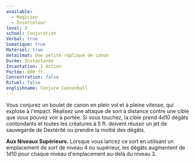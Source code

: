 ```yaml
---
available:
  - Magicien
  - Ensorceleur
level: 3
school: Conjuration
Verbal: true
Somatique: true
Matériel: true
detailmat: Une petite réplique de canon
Durée: Instantanée
Incantation: 1 Action
Portée: 600 ft.
Concentration: false
Rituel: false
englishname: Conjure Cannonball
---
```

Vous conjurez un boulet de canon en plein vol et à pleine vitesse, qui explose à l'impact. Réalisez une attaque de sort à distance contre une cible que vous pouvez voir à portée. Si vous touchez, la cible prend 4d10 dégâts contondants et toutes les créatures à 5 ft. doivent réussir un jet de sauvegarde de Dextérité ou prendre la moitié des dégâts.

__Aux Niveaux Supérieurs.__ Lorsque vous lancez ce sort en utilisant un emplacement de sort de niveau 4 ou supérieur, les dégâts augmentent de 1d10 pour chaque niveau d'emplacement au-delà du niveau 3.
